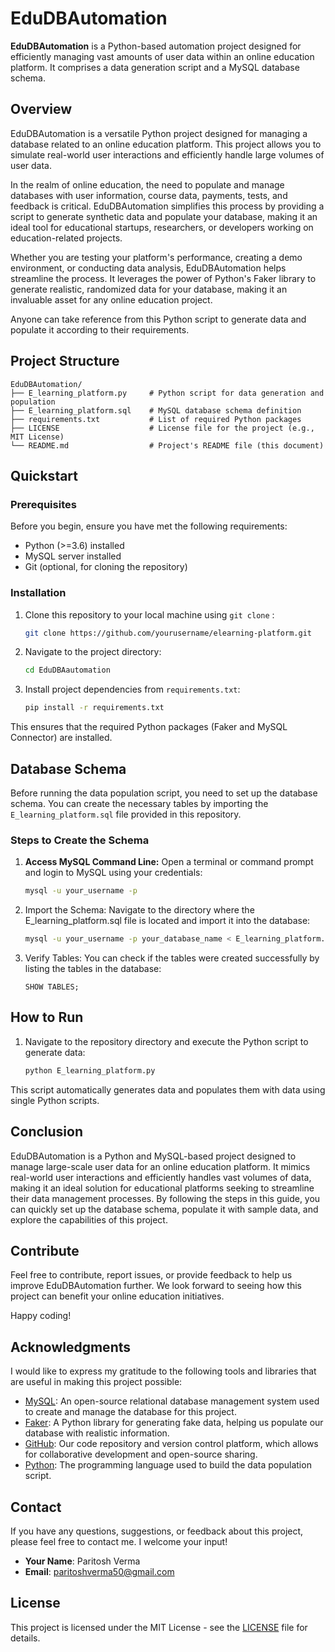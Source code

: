 # EduDBAutomation

**EduDBAutomation** is a Python-based automation project designed for efficiently managing vast amounts of user data within an online education platform. It comprises a data generation script and a MySQL database schema.


## Overview

EduDBAutomation is a versatile Python project designed for managing a database related to an online education platform. This project allows you to simulate real-world user interactions and efficiently handle large volumes of user data.

In the realm of online education, the need to populate and manage databases with user information, course data, payments, tests, and feedback is critical. EduDBAutomation simplifies this process by providing a script to generate synthetic data and populate your database, making it an ideal tool for educational startups, researchers, or developers working on education-related projects.

Whether you are testing your platform's performance, creating a demo environment, or conducting data analysis, EduDBAutomation helps streamline the process. It leverages the power of Python's Faker library to generate realistic, randomized data for your database, making it an invaluable asset for any online education project.

Anyone can take reference from this Python script to generate data and populate it according to their requirements.

## Project Structure
```
EduDBAutomation/
├── E_learning_platform.py     # Python script for data generation and population
├── E_learning_platform.sql    # MySQL database schema definition
├── requirements.txt           # List of required Python packages
├── LICENSE                    # License file for the project (e.g., MIT License)
└── README.md                  # Project's README file (this document) 

```

## Quickstart

### Prerequisites

Before you begin, ensure you have met the following requirements:

- Python (>=3.6) installed
- MySQL server installed
- Git (optional, for cloning the repository)

### Installation

1. Clone this repository to your local machine using `git clone` :
    ```bash
   git clone https://github.com/yourusername/elearning-platform.git
   ```

2. Navigate to the project directory:

   ```bash
   cd EduDBAautomation
   ```
3. Install project dependencies from `requirements.txt`:

    ```bash
    pip install -r requirements.txt
    ```

This ensures that the required Python packages (Faker and MySQL Connector) are installed.

## Database Schema

Before running the data population script, you need to set up the database schema. You can create the necessary tables by importing the `E_learning_platform.sql` file provided in this repository.


### Steps to Create the Schema

1. **Access MySQL Command Line:** Open a terminal or command prompt and login to MySQL using your credentials:

   ```bash
   mysql -u your_username -p
   ```
2. Import the Schema: Navigate to the directory where the E_learning_platform.sql file is located and import it into the database:
    ```bash
    mysql -u your_username -p your_database_name < E_learning_platform.sql
    ```
3. Verify Tables: You can check if the tables were created successfully by listing the tables in the database:
     ```
    SHOW TABLES;
     ```

## How to Run

1. Navigate to the repository directory and execute the Python script to generate data:

    ```bash
    python E_learning_platform.py
    ```

This script automatically generates data and populates them with data using single Python scripts.

## Conclusion

EduDBAutomation is a Python and MySQL-based project designed to manage large-scale user data for an online education platform. It mimics real-world user interactions and efficiently handles vast volumes of data, making it an ideal solution for educational platforms seeking to streamline their data management processes. By following the steps in this guide, you can quickly set up the database schema, populate it with sample data, and explore the capabilities of this project.

## Contribute
Feel free to contribute, report issues, or provide feedback to help us improve EduDBAutomation further. We look forward to seeing how this project can benefit your online education initiatives.

Happy coding!

## Acknowledgments

I would like to express my gratitude to the following tools and libraries that are useful in making this project possible:

- [MySQL](https://www.mysql.com/): An open-source relational database management system used to create and manage the database for this project.
- [Faker](https://faker.readthedocs.io/en/master/): A Python library for generating fake data, helping us populate our database with realistic information.
- [GitHub](https://github.com/): Our code repository and version control platform, which allows for collaborative development and open-source sharing.
- [Python](https://www.python.org/): The programming language used to build the data population script.

## Contact


If you have any questions, suggestions, or feedback about this project, please feel free to contact me. I welcome your input!

- **Your Name**: Paritosh Verma
- **Email**: paritoshverma50@gmail.com

## License

This project is licensed under the MIT License - see the [LICENSE](https://github.com/Rockposedon/EduDBAutomation/blob/main/LICENCE) file for details.




